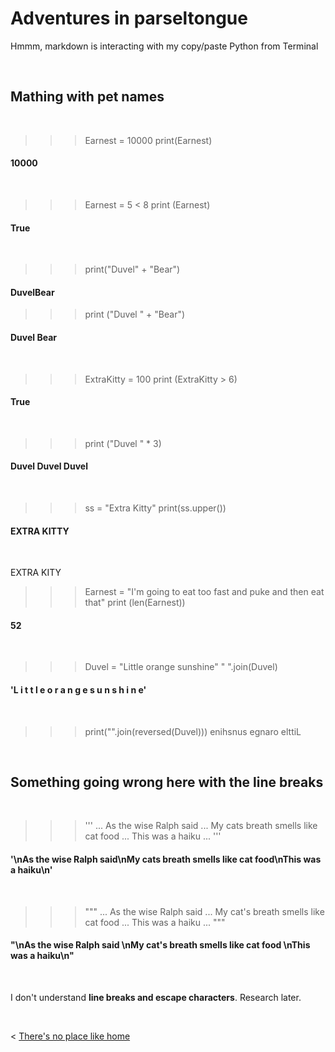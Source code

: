 # Adventures in parseltongue

Hmmm, markdown is interacting with my copy/paste Python from Terminal

&nbsp; &nbsp; &nbsp; &nbsp;

## Mathing with pet names

&nbsp; &nbsp;

>>> Earnest = 10000
>>> print(Earnest)
#### 10000

&nbsp;

>>> Earnest = 5 < 8
>>> print (Earnest)
#### True

&nbsp;

>>> print("Duvel" + "Bear")
#### DuvelBear

>>> print ("Duvel " + "Bear")
#### Duvel Bear

&nbsp;

>>> ExtraKitty = 100
>>> print (ExtraKitty > 6)
#### True

&nbsp;

>>> print ("Duvel " * 3)
#### Duvel Duvel Duvel 

&nbsp;

>>> ss = "Extra Kitty"
>>> print(ss.upper())
#### EXTRA KITTY

 &nbsp;
 
 EXTRA KITY
>>> Earnest = "I'm going to eat too fast and puke and then eat that"
>>> print (len(Earnest))
#### 52

&nbsp;

>>> Duvel = "Little orange sunshine"
>>> " ".join(Duvel)
#### 'L i t t l e   o r a n g e   s u n s h i n e'

&nbsp;

>>> print("".join(reversed(Duvel)))
enihsnus egnaro elttiL



 
 &nbsp; &nbsp;


## Something going wrong here with the line breaks
&nbsp;

>>> '''
... As the wise Ralph said
... My cats breath smells like cat food
... This was a haiku
... '''
#### '\nAs the wise Ralph said\nMy cats breath smells like cat food\nThis was a haiku\n'

&nbsp;

>>> """
... As the wise Ralph said 
... My cat's breath smells like cat food 
... This was a haiku
... """
#### "\nAs the wise Ralph said \nMy cat's breath smells like cat food \nThis was a haiku\n"
>>> 

&nbsp;

I don't understand **line breaks and escape characters**. Research later.

&nbsp; &nbsp; &nbsp; &nbsp;
  

< [There's no place like home](./index.md)
